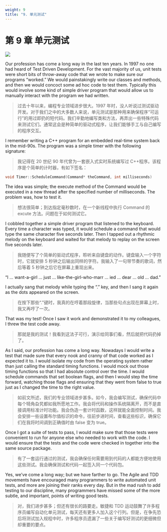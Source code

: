 ```yaml
---
weight: 9
title: "9. 单元测试"
---
```


# 第 9 章 单元测试

![](/cc/figures/ch9/9_1fig_martin.jpg)

Our profession has come a long way in the last ten years. In 1997 no one had heard of Test Driven Development. For the vast majority of us, unit tests were short bits of throw-away code that we wrote to make sure our programs “worked.” We would painstakingly write our classes and methods, and then we would concoct some ad hoc code to test them. Typically this would involve some kind of simple driver program that would allow us to manually interact with the program we had written.

> 过去十年以来，编程专业领域进步很大。1997 年时，没人听说过测试驱动开发。对于我们之中的大多数人来说，单元测试是那种用来确保程序“可运行”的用过即扔的短代码。我们辛勤地编写类和方法，再弄出一些特殊代码来测试它们。通常这会是种简单的驱动式程序，让我们能够手工与自己编写的程序交互。

I remember writing a C++ program for an embedded real-time system back in the mid-90s. The program was a simple timer with the following signature:

> 我记得在 20 世纪 90 年代曾为一套嵌入式实时系统编写过 C++程序。该程序是个简单的计时器，有如下签名：

```cpp
void Timer::ScheduleCommand(Command* theCommand, int milliseconds)
```

The idea was simple; the execute method of the Command would be executed in a new thread after the specified number of milliseconds. The problem was, how to test it.

> 想法很简单；到达指定毫秒数时，在一个新线程中执行 Command 的 excute 方法。问题在于如何测试它。

I cobbled together a simple driver program that listened to the keyboard. Every time a character was typed, it would schedule a command that would type the same character five seconds later. Then I tapped out a rhythmic melody on the keyboard and waited for that melody to replay on the screen five seconds later.

> 我随便写了个简单的驱动式程序，聆听来自键盘的动作。键盘输入一个字符时，它就安排 5 秒钟之后输出同样的字符。我输入了一句带节奏的歌词，然后等着 5 秒钟之后它在屏幕上重现出来。

“I … want-a-girl … just … like-the-girl-who-marr … ied … dear … old … dad.”

I actually sang that melody while typing the “.” key, and then I sang it again as the dots appeared on the screen.

> 在按下那些“.”键时，我真的在哼着那段旋律，当那些句点出现在屏幕上时，我又再哼了一次。

That was my test! Once I saw it work and demonstrated it to my colleagues, I threw the test code away.

> 那就是我的测试！我看到这法子可行，演示给同事们看，然后就把代码扔掉了。

As I said, our profession has come a long way. Nowadays I would write a test that made sure that every nook and cranny of that code worked as I expected it to. I would isolate my code from the operating system rather than just calling the standard timing functions. I would mock out those timing functions so that I had absolute control over the time. I would schedule commands that set boolean flags, and then I would step the time forward, watching those flags and ensuring that they went from false to true just as I changed the time to the right value.

> 如前文所述，我们的专业领域进步甚多。如今，我会编写测试，确保代码中每个犄角旮旯都如我所愿地工作。我会将代码和操作系统隔离开，而不是直接调用标准计时功能。我会伪造一套计时函数，这样就能全面控制时间。我会安排一些设置布尔值标识的命令，往前步进时间，查看这些标识，确保它们在我将时间调到正确值时由 false 变为 true。

Once I got a suite of tests to pass, I would make sure that those tests were convenient to run for anyone else who needed to work with the code. I would ensure that the tests and the code were checked in together into the same source package.

> 有了一套运行通过的测试，我会确保任何需要用到代码的人都能方便地使用这些测试。我会确保测试和代码一起签入同一个代码包。

Yes, we’ve come a long way; but we have farther to go. The Agile and TDD movements have encouraged many programmers to write automated unit tests, and more are joining their ranks every day. But in the mad rush to add testing to our discipline, many programmers have missed some of the more subtle, and important, points of writing good tests.

> 对，我们进步甚多；但还有很长的路要走。敏捷和 TDD 运动鼓舞了许多程序员编写自动化单元测试，每天还有更多人加入这个行列。但是，在争先恐后将测试加入规程中时，许多程序员遗漏了一些关于编写好测试的更细微但却重要的要点。